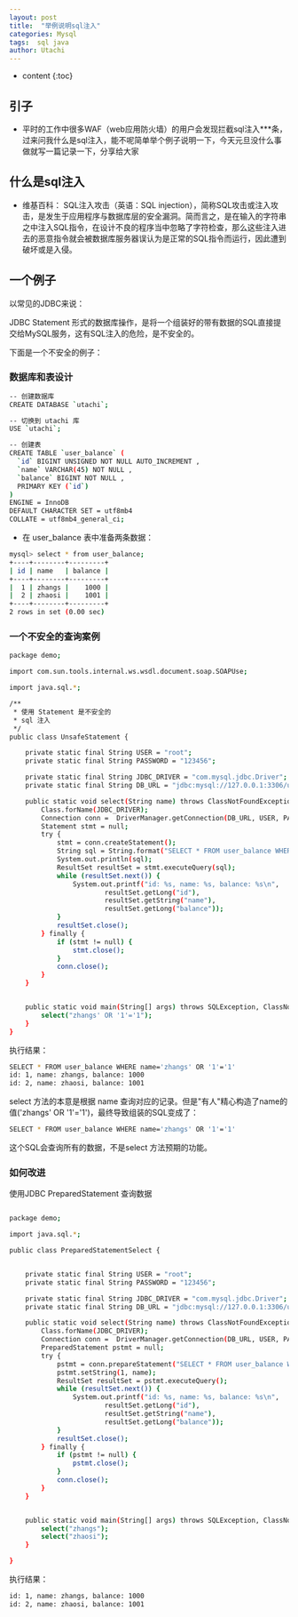 ```yaml
---
layout: post
title:  "举例说明sql注入"
categories: Mysql
tags:  sql java
author: Utachi
---
```


* content
{:toc}

## 引子

* 平时的工作中很多WAF（web应用防火墙）的用户会发现拦截sql注入***条，过来问我什么是sql注入，能不呢简单举个例子说明一下，今天元旦没什么事做就写一篇记录一下，分享给大家

## 什么是sql注入

* 维基百科：
SQL注入攻击（英语：SQL injection），简称SQL攻击或注入攻击，是发生于应用程序与数据库层的安全漏洞。简而言之，是在输入的字符串之中注入SQL指令，在设计不良的程序当中忽略了字符检查，那么这些注入进去的恶意指令就会被数据库服务器误认为是正常的SQL指令而运行，因此遭到破坏或是入侵。

## 一个例子
以常见的JDBC来说：

JDBC Statement 形式的数据库操作，是将一个组装好的带有数据的SQL直接提交给MySQL服务，这有SQL注入的危险，是不安全的。

下面是一个不安全的例子：





### 数据库和表设计

```bash
-- 创建数据库
CREATE DATABASE `utachi`;

-- 切换到 utachi 库
USE `utachi`;

-- 创建表
CREATE TABLE `user_balance` (
  `id` BIGINT UNSIGNED NOT NULL AUTO_INCREMENT ,
  `name` VARCHAR(45) NOT NULL ,
  `balance` BIGINT NOT NULL ,
  PRIMARY KEY (`id`)
)
ENGINE = InnoDB
DEFAULT CHARACTER SET = utf8mb4
COLLATE = utf8mb4_general_ci;
```

* 在 user_balance 表中准备两条数据：

```bash
mysql> select * from user_balance;
+----+--------+---------+
| id | name   | balance |
+----+--------+---------+
|  1 | zhangs |    1000 |
|  2 | zhaosi |    1001 |
+----+--------+---------+
2 rows in set (0.00 sec)
```
### 一个不安全的查询案例

```bash
package demo;

import com.sun.tools.internal.ws.wsdl.document.soap.SOAPUse;

import java.sql.*;

/**
 * 使用 Statement 是不安全的
 * sql 注入
 */
public class UnsafeStatement {

    private static final String USER = "root";
    private static final String PASSWORD = "123456";

    private static final String JDBC_DRIVER = "com.mysql.jdbc.Driver";
    private static final String DB_URL = "jdbc:mysql://127.0.0.1:3306/utachi";

    public static void select(String name) throws ClassNotFoundException, SQLException {
        Class.forName(JDBC_DRIVER);
        Connection conn =  DriverManager.getConnection(DB_URL, USER, PASSWORD);
        Statement stmt = null;
        try {
            stmt = conn.createStatement();
            String sql = String.format("SELECT * FROM user_balance WHERE name='%s'", name);
            System.out.println(sql);
            ResultSet resultSet = stmt.executeQuery(sql);
            while (resultSet.next()) {
                System.out.printf("id: %s, name: %s, balance: %s\n",
                        resultSet.getLong("id"),
                        resultSet.getString("name"),
                        resultSet.getLong("balance"));
            }
            resultSet.close();
        } finally {
            if (stmt != null) {
                stmt.close();
            }
            conn.close();
        }
    }


    public static void main(String[] args) throws SQLException, ClassNotFoundException {
        select("zhangs' OR '1'='1");
    }
}
```

执行结果：

```bash
SELECT * FROM user_balance WHERE name='zhangs' OR '1'='1'
id: 1, name: zhangs, balance: 1000
id: 2, name: zhaosi, balance: 1001
```

select 方法的本意是根据 name 查询对应的记录。但是"有人"精心构造了name的值('zhangs' OR '1'='1')，最终导致组装的SQL变成了：
```bash
SELECT * FROM user_balance WHERE name='zhangs' OR '1'='1'
```

这个SQL会查询所有的数据，不是select 方法预期的功能。

### 如何改进

使用JDBC PreparedStatement 查询数据


```bash

package demo;

import java.sql.*;

public class PreparedStatementSelect {


    private static final String USER = "root";
    private static final String PASSWORD = "123456";

    private static final String JDBC_DRIVER = "com.mysql.jdbc.Driver";
    private static final String DB_URL = "jdbc:mysql://127.0.0.1:3306/utachi";

    public static void select(String name) throws ClassNotFoundException, SQLException {
        Class.forName(JDBC_DRIVER);
        Connection conn =  DriverManager.getConnection(DB_URL, USER, PASSWORD);
        PreparedStatement pstmt = null;
        try {
            pstmt = conn.prepareStatement("SELECT * FROM user_balance WHERE name=?");
            pstmt.setString(1, name);
            ResultSet resultSet = pstmt.executeQuery();
            while (resultSet.next()) {
                System.out.printf("id: %s, name: %s, balance: %s\n",
                        resultSet.getLong("id"),
                        resultSet.getString("name"),
                        resultSet.getLong("balance"));
            }
            resultSet.close();
        } finally {
            if (pstmt != null) {
                pstmt.close();
            }
            conn.close();
        }
    }


    public static void main(String[] args) throws SQLException, ClassNotFoundException {
        select("zhangs");
        select("zhaosi");
    }

}
```
执行结果：

```bash
id: 1, name: zhangs, balance: 1000
id: 2, name: zhaosi, balance: 1001
```

